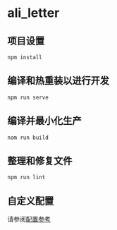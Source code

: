 # ali_letter
## 项目设置

` npm install `

## 编译和热重装以进行开发

` npm run serve `

## 编译并最小化生产
` nom run build `
## 整理和修复文件
` npm run lint `
## 自定义配置

请参阅[配置参考](https://cli.vuejs.org/config/)


